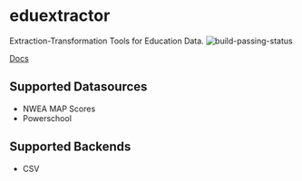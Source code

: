 # eduextractor
Extraction-Transformation Tools for Education Data. 
![build-passing-status](https://travis-ci.org/openEduConnect/eduextractor.svg?branch=master)

[Docs](http://eduextractor.readthedocs.org/en/latest/)


## Supported Datasources 
* NWEA MAP Scores
* Powerschool
## Supported Backends
* CSV

